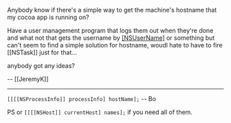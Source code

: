 Anybody know if there's a simple way to get the machine's hostname that my cocoa app is running on?

Have a user management program that logs them out when they're done and what not that gets the username by [[NSUserName]]() or something but can't seem to find a simple solution for hostname, woudl hate to have to fire [[NSTask]] just for that...

anybody got any ideas?

 -- [[JeremyK]]

----

<code>[[[[NSProcessInfo]] processInfo] hostName];</code>  -- Bo

PS or <code>[[[[NSHost]] currentHost] names];</code> if you need all of them.